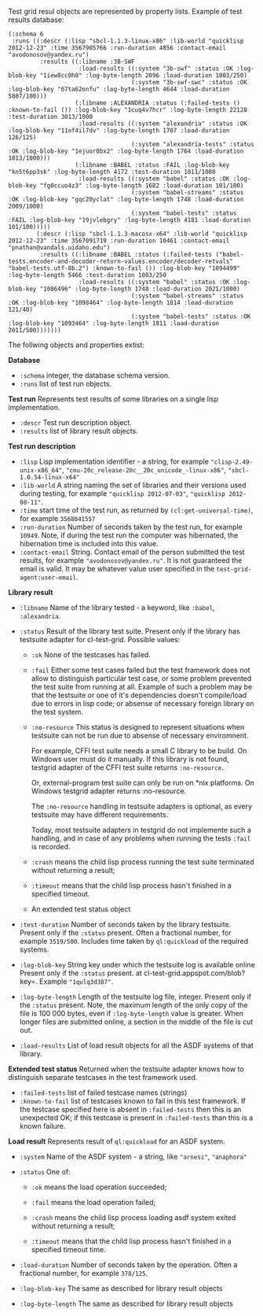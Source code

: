 Test grid resul objects are represented by property lists.
Example of test results database:

``` common-lisp
(:schema 6
 :runs ((:descr (:lisp "sbcl-1.1.3-linux-x86" :lib-world "quicklisp 2012-12-23" :time 3567905766 :run-duration 4856 :contact-email "avodonosov@yandex.ru")
         :results ((:libname :3B-SWF
                    :load-results ((:system "3b-swf" :status :OK :log-blob-key "1iew8cc0h0" :log-byte-length 2096 :load-duration 1003/250)
                                   (:system "3b-swf-swc" :status :OK :log-blob-key "67ta62onfu" :log-byte-length 4644 :load-duration 5807/100)))
                   (:libname :ALEXANDRIA :status (:failed-tests () :known-to-fail ()) :log-blob-key "1cuq4v7hcr" :log-byte-length 22128 :test-duration 3013/1000
                    :load-results ((:system "alexandria" :status :OK :log-blob-key "11of4il7dv" :log-byte-length 1707 :load-duration 126/125)
                                   (:system "alexandria-tests" :status :OK :log-blob-key "1ejuor0bx2" :log-byte-length 1764 :load-duration 1013/1000)))
                   (:libname :BABEL :status :FAIL :log-blob-key "kn5t6pp3sk" :log-byte-length 4172 :test-duration 1011/1000
                    :load-results ((:system "babel" :status :OK :log-blob-key "fg0ccuo4z3" :log-byte-length 1682 :load-duration 101/100)
                                   (:system "babel-streams" :status :OK :log-blob-key "gqc20yclat" :log-byte-length 1748 :load-duration 2009/1000)
                                   (:system "babel-tests" :status :FAIL :log-blob-key "19jvlebgry" :log-byte-length 4181 :load-duration 101/100)))))
        (:descr (:lisp "sbcl-1.1.3-macosx-x64" :lib-world "quicklisp 2012-12-23" :time 3567091719 :run-duration 10461 :contact-email "pnathan@vandals.uidaho.edu")
         :results ((:libname :BABEL :status (:failed-tests ("babel-tests.encoder-and-decoder-return-values.encoder/decoder-retvals" "babel-tests.utf-8b.2") :known-to-fail ()) :log-blob-key "1094499" :log-byte-length 5466 :test-duration 1003/250
                    :load-results ((:system "babel" :status :OK :log-blob-key "1086496" :log-byte-length 1748 :load-duration 2021/1000)
                                   (:system "babel-streams" :status :OK :log-blob-key "1098464" :log-byte-length 1814 :load-duration 121/40)
                                   (:system "babel-tests" :status :OK :log-blob-key "1093464" :log-byte-length 1811 :load-duration 2011/500)))))))

```


The follwing objects and properties extist:

**Database**
- `:schema` integer, the database schema version.
- `:runs` list of test run objects.

**Test run**
Represents test results of some libraries on a single lisp implementation.
- `:descr` Test run description object.
- `:results` list of library result objects.
  
**Test run description**
- `:lisp` Lisp implementation identifier - a string, for example `"clisp-2.49-unix-x86_64"`,
          `"cmu-20c_release-20c__20c_unicode_-linux-x86"`, `"sbcl-1.0.54-linux-x64"`
- `:lib-world` A string naming the set of libraries and their versions used during testing,
          for example `"quicklisp 2012-07-03"`, `"quicklisp 2012-08-11"`.
- `:time` start time of the test run, as returned by `(cl:get-universal-time)`,
          for example `3568041557`
- `:run-duration` Number of seconds taken by the test run, for example `10949`.
          Note, if during the test run the computer was hibernated, the hibernation
          time is included into this value.
- `:contact-email` String. Contact email of the person submitted the test results,
         for example `"avodonosov@yandex.ru"`. It is not guaranteed the email
         is valid. It may be whatever value user specified in the `test-grid-agent:user-email`.

**Library result**
- `:libname` Name of the library tested - a keyword, like `:babel`, `:alexandria`.
- `:status` Result of the library test suite. Present only if the library has testsuite adapter for cl-test-grid.
    Possible values: 
    - `:ok` None of the testcases has failed.

    - `:fail` Either some test cases failed but the test
              framework does not allow to distinguish
              particular test case, or some problem
              prevented the test suite from running at all.
              Example of such a problem may be that the
              testsuite or one of it's dependencies
              doesn't compile/load due to errors
              in lisp code; or absense of necessary
              foreign library on the test system.

    - `:no-resource` This status is designed to represent
        situations when testsuite can not be run due
        to absense of necessary enviromnent.

        For example, CFFI test suite needs a small
        C library to be build. On Windows user must
        do it manually. If this library is not found,
        testgrid adapter of the CFFI test suite returns `:no-resource`.
         
        Or, external-program test suite can only be
        run on *nix platforms. On Windows testgrid
        adapter returns :no-resource.

        The `:no-resource` handling in testsuite adapters
        is optional, as every testsuite may have different
        requirements.

        Today, most testsuite adapters in testgrid
        do not implemente such a handling, and
        in case of any problems when running
        the tests `:fail` is recorded.

    - `:crash` means the child lisp process running the test suite
        terminated without returning a result;

    - `:timeout`  means that the child lisp process
        hasn't finished in a specified timeout.

    - An extended test status object

- `:test-duration` Number of seconds taken by the library testsuite.
    Present only if the `:status` present.
    Often a fractional number, for example `3519/500`. Includes
    time taken by `ql:quickload` of the required systems.
- `:log-blob-key` String key under which the testsuite log is available online
    Present only if the `:status` present.
    at cl-test-grid.appspot.com/blob?key=<log-blob-key>. Example `"1qulq3d387"`.
- `:log-byte-length` Length of the testsuite log file, integer.
    Present only if the `:status` present.
    Note, the maximum length of the only copy of the file is 100 000 bytes,
    even if `:log-byte-length` value is greater. When longer files are submitted
    online, a section in the middle of the file is cut out.
- `:load-results` List of load result objects for all the ASDF systems of that library.

**Extended test status**
Returned when the testsuite adapter knows how to distinguish
separate testcases in the test framework used.
- `:failed-tests`  list of failed testcase names (strings)
- `:known-to-fail` list of testcases known to fail in this test framework.
    If the testcase specified here is absent in `:failed-tests` then
    this is an unexpected OK; if this testcase is present in `:failed-tests`
    than this is a known failure.

**Load result**
Represents result of `ql:quickload` for an ASDF system.
- `:system` Name of the ASDF system - a string, like `"arnesi"`, `"anaphora"`
- `:status` One of:
   - `:ok` means the load operation succeeded;

   - `:fail` means the load operation failed;

   - `:crash` means the child lisp process loading asdf
              system exited without returning a result;            

   - `:timeout` means that the child lisp process
                hasn't finished in a specified timeout time.

- `:load-duration` Number of seconds taken by the operation.
   Often a fractional number, for example `378/125`.
- `:log-blob-key` The same as described for library result objects
- `:log-byte-length` The same as described for library result objects


